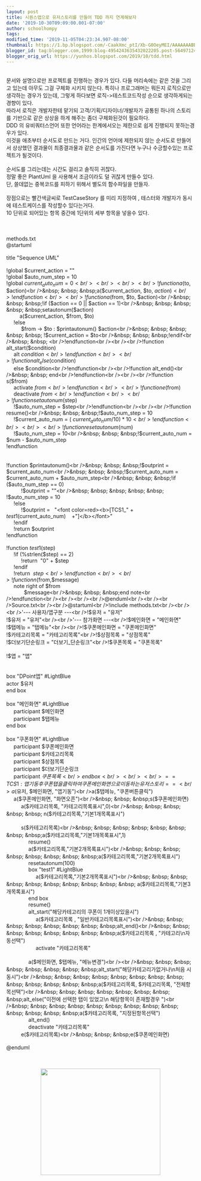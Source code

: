 ```yaml
---
layout: post
title: 시퀀스맵으로 유저스토리를 만들어 TDD 까지 연계해보자
date: '2019-10-30T09:09:00.001-07:00'
author: schoolhompy
tags: 
modified_time: '2019-11-05T04:23:34.907-08:00'
thumbnail: https://1.bp.blogspot.com/-CaakXmc_ptI/Xb-G0OeyMEI/AAAAAAABB7g/YaY0ljEv4ugG8VCZltgXz5XwoPnFTjklACLcBGAsYHQ/s72-c/damplt.png
blogger_id: tag:blogger.com,1999:blog-4954243635432022205.post-5649712497215209257
blogger_orig_url: https://yunhos.blogspot.com/2019/10/tdd.html
---
```


<br />문서와 설명으로만 프로젝트를 진행하는 경우가 있다. 다들 머리속에는 같은 것을 그리고 있는데 아무도 그걸 구체화 시키지 않는다. 특히나 프로그래머는 뭐든지 로직으로만 생각하는 경우가 있는데, 그렇게 하다보면 로직-&gt;테스트코드작성 순으로 생각하게되는경향이 있다.<br />따라서 로직은 개발자한테 맡기되 고객/기획/디자이너/개발자가 공통된 하나의 스토리를 기반으로 같은 상상을 하게 해주는 좀더 구체화된것이 필요하다.<br />DDD 의 유비쿼터스언어 또한 언어라는 한계에서오는 제한으로 쉽게 진행되지 못하는경우가 있다.<br />이것을 애초부터 순서도로 만드는 거다. 인간의 언어에 제한되지 않는 순서도로 만들어서 상상했던 결과물이 최종결과물과 같은 순서도를 가진다면 누구나 수긍할수있는 프로젝트가 될것이다.<br /><br />순서도를 그리는데는 시간도 걸리고 솔직히 귀찮다.<br />정말 좋은 PlantUml 을 사용해서 조금이라도 덜 귀찮게 만들수 있다.<br />단, 쓸데없는 중복코드를 피하기 위해서 별도의 함수파일을 만들자.<br /><br />장점으로는 빨간색글씨로 TestCaseStory 를 미리 지정하여 , 테스터와 개발자가 동시에 테스트케이스를 작성할수 있다는거다.<br />10 단위로 되어있는 항목 중간에 1단위의 세부 항목을 넣을수 있다.<br /><br /><br /><br />methods.txt<br />@startuml<br /><br />title "Sequence UML"<br /><br />!global $current_action = ""<br />!global $auto_num_step = 10<br />!global $current_auto_num = 0<br /><br /><br /><br />!function a($to, $action)<br />&nbsp; &nbsp; &nbsp;a($current_action, $to, $action)<br />!endfunction<br /><br />!function a($from, $to, $action)<br />&nbsp; &nbsp; &nbsp;!if ($action == 0 || $action == 1)<br />&nbsp; &nbsp; &nbsp; &nbsp; &nbsp;setautonum($action)<br />&nbsp; &nbsp; &nbsp; &nbsp; &nbsp;a($current_action, $from, $to)<br />&nbsp; &nbsp; &nbsp;!else<br />&nbsp; &nbsp; &nbsp; &nbsp; &nbsp; $from -&gt; $to : $printautonum() $action<br />&nbsp; &nbsp; &nbsp; &nbsp; &nbsp; !$current_action = $to<br />&nbsp; &nbsp; &nbsp;!endif<br />&nbsp; &nbsp; <br />!endfunction<br /><br /><br />!function alt_start($condition)<br />&nbsp; &nbsp; &nbsp;alt $condition<br />!endfunction<br /><br />!function alt_else($condition)<br />&nbsp; &nbsp; &nbsp;else $condition<br />!endfunction<br /><br />!function alt_end()<br />&nbsp; &nbsp; end<br />!endfunction<br /><br /><br />!function s($from)<br />&nbsp; &nbsp; &nbsp;activate $from<br />!endfunction<br /><br />!function e($from)<br />&nbsp; &nbsp; &nbsp;deactivate $from<br />!endfunction<br /><br />!function setautonum($step)<br />&nbsp; &nbsp; &nbsp;!$auto_num_step = $step<br />!endfunction<br /><br /><br />!function resume()<br />&nbsp; &nbsp; &nbsp;!$auto_num_step = 10<br />&nbsp; &nbsp; &nbsp;!$current_auto_num = ( $current_auto_num / 10 ) * 10<br />!endfunction<br /><br /><br />!function resetautonum($num)<br />&nbsp; &nbsp; &nbsp;!$auto_num_step = 10<br />&nbsp; &nbsp; &nbsp;!$current_auto_num = $num - $auto_num_step<br />!endfunction<br /><br /><br />!function $printautonum()<br />&nbsp; &nbsp; &nbsp;!$outprint = $current_auto_num<br />&nbsp; &nbsp; &nbsp;!$current_auto_num = $current_auto_num + $auto_num_step<br />&nbsp; &nbsp; &nbsp;!if ($auto_num_step == 0)<br />&nbsp; &nbsp; &nbsp; &nbsp; &nbsp; !$outprint = ""<br />&nbsp; &nbsp; &nbsp; &nbsp; &nbsp; !$auto_num_step = 10<br />&nbsp; &nbsp; &nbsp;!else<br />&nbsp; &nbsp; &nbsp; &nbsp; &nbsp; !$outprint =&nbsp; &nbsp;"&lt;font color=red&gt;&lt;b&gt;[TCS1_" + $test1($current_auto_num)&nbsp; &nbsp; +"]&lt;/b&gt;&lt;/font&gt;"<br />&nbsp; &nbsp; &nbsp;!endif<br />&nbsp; &nbsp; &nbsp;!return $outprint<br />!endfunction<br /><br />!function $test1($step)<br />&nbsp; &nbsp; &nbsp;!if (%strlen($step) == 2)<br />&nbsp; &nbsp; &nbsp; &nbsp; &nbsp; !return&nbsp; "0" + $step<br />&nbsp; &nbsp; &nbsp;!endif<br />&nbsp; &nbsp; &nbsp;!return&nbsp; $step<br />!endfunction<br /><br />!function n($from,$message)<br />&nbsp; &nbsp; &nbsp;note right of $from<br />&nbsp; &nbsp; &nbsp; &nbsp; &nbsp; &nbsp; $message<br />&nbsp; &nbsp; &nbsp;end note<br />!endfunction<br /><br /><br /><br />@enduml<br /><br /><br />Source.txt<br /><br />@startuml<br />!include methods.txt<br /><br /><br />'--- 사용자/앱구분 ---<br />!$유저 = "유저"<br />!$유저 = "유저"<br /><br />'--- 참가화면 ---<br />!$메인화면 = "메인화면"<br />!$탭메뉴 = "탭메뉴"<br /><br />!$쿠폰메인화면 = "쿠폰메인화면"<br />!$카테고리목록 = "카테고리목록"<br />!$상점목록 = "상점목록"<br />!$더보기단순링크 = "더보기_단순링크"<br />!$쿠폰목록 = "쿠폰목록"<br /><br />!$앱 = "앱"<br /><br /><br />box "DPoint앱" #LightBlue<br />actor $유저<br />end box<br /><br />box "메인화면" #LightBlue<br />&nbsp; &nbsp; &nbsp;participant $메인화면<br />&nbsp; &nbsp; &nbsp;participant $탭메뉴<br />end box<br /><br />box "쿠폰화면" #LightBlue<br />&nbsp; &nbsp; &nbsp;participant $쿠폰메인화면<br />&nbsp; &nbsp; &nbsp;participant $카테고리목록<br />&nbsp; &nbsp; &nbsp;participant $상점목록<br />&nbsp; &nbsp; &nbsp;participant $더보기단순링크<br />&nbsp; &nbsp; &nbsp;participant $쿠폰목록<br />end box<br /><br /><br />== TCS1 : 앱기동후 쿠폰탭을 클릭하여 쿠폰메인화면으로 이동 하는 유저스토리 ==<br />a($유저, $메인화면, "앱기동")<br />a($탭메뉴, "쿠폰버튼클릭")<br />&nbsp; &nbsp; &nbsp;a($쿠폰메인화면, "화면오픈")<br />&nbsp; &nbsp; &nbsp;s($쿠폰메인화면)<br />&nbsp; &nbsp; &nbsp; &nbsp; &nbsp; a($카테고리목록, "카테고리목록표시",0)<br />&nbsp; &nbsp; &nbsp; &nbsp; &nbsp; n($카테고리목록,"기본1개목록표시")<br />&nbsp; &nbsp; &nbsp; &nbsp; &nbsp; &nbsp; &nbsp; &nbsp; &nbsp; <br />&nbsp; &nbsp; &nbsp; &nbsp; &nbsp; s($카테고리목록)<br />&nbsp; &nbsp; &nbsp; &nbsp; &nbsp; &nbsp; &nbsp; &nbsp;a($카테고리목록,"기본1개목록표시",1)<br />&nbsp; &nbsp; &nbsp; &nbsp; &nbsp; &nbsp; &nbsp; &nbsp;resume()<br />&nbsp; &nbsp; &nbsp; &nbsp; &nbsp; &nbsp; &nbsp; &nbsp;a($카테고리목록,"기본2개목록표시")<br />&nbsp; &nbsp; &nbsp; &nbsp; &nbsp; &nbsp; &nbsp; &nbsp;a($카테고리목록,"기본2개목록표시")<br />&nbsp; &nbsp; &nbsp; &nbsp; &nbsp; &nbsp; &nbsp; &nbsp;resetautonum(100)<br />&nbsp; &nbsp; &nbsp; &nbsp; &nbsp; &nbsp; &nbsp; &nbsp;box "test1" #LightBlue<br />&nbsp; &nbsp; &nbsp; &nbsp; &nbsp; &nbsp; &nbsp; &nbsp; &nbsp; &nbsp; a($카테고리목록,"기본2개목록표시")<br />&nbsp; &nbsp; &nbsp; &nbsp; &nbsp; &nbsp; &nbsp; &nbsp; &nbsp; &nbsp; a($카테고리목록,"기본3개목록표시")<br />&nbsp; &nbsp; &nbsp; &nbsp; &nbsp; &nbsp; &nbsp; &nbsp;end box<br />&nbsp; &nbsp; &nbsp; &nbsp; &nbsp; &nbsp; &nbsp; &nbsp;resume()<br />&nbsp; &nbsp; &nbsp; &nbsp; &nbsp; &nbsp; &nbsp; &nbsp;alt_start("해당카테고리의 쿠폰이 1개이상있을시")<br />&nbsp; &nbsp; &nbsp; &nbsp; &nbsp; &nbsp; &nbsp; &nbsp; &nbsp; &nbsp; a($카테고리목록 , "일반카테고리목록표시")<br />&nbsp; &nbsp; &nbsp; &nbsp; &nbsp; &nbsp; &nbsp; &nbsp;alt_end()<br />&nbsp; &nbsp; &nbsp; &nbsp; &nbsp; &nbsp; &nbsp; &nbsp;a($카테고리목록 , "카테고리\n자동선택")<br />&nbsp; &nbsp; &nbsp; &nbsp; &nbsp; &nbsp; &nbsp; &nbsp; &nbsp; &nbsp; activate "카테고리목록"<br /><br />&nbsp; &nbsp; &nbsp; &nbsp; &nbsp; &nbsp; &nbsp; &nbsp;a($메인화면, $탭메뉴, "메뉴변경")<br /><br />&nbsp; &nbsp; &nbsp; &nbsp; &nbsp; &nbsp; &nbsp; &nbsp;alt_start("해당카테고리가없거나\n처음 시동시")<br />&nbsp; &nbsp; &nbsp; &nbsp; &nbsp; &nbsp; &nbsp; &nbsp; &nbsp; &nbsp; &nbsp; &nbsp; &nbsp;a($카테고리목록, $카테고리목록, "전체항목선택")<br />&nbsp; &nbsp; &nbsp; &nbsp; &nbsp; &nbsp; &nbsp; &nbsp;alt_else("이전에 선택한 탭이 있었고\n 해당항목이 존재할경우 ")<br />&nbsp; &nbsp; &nbsp; &nbsp; &nbsp; &nbsp; &nbsp; &nbsp; &nbsp; &nbsp; &nbsp; &nbsp; &nbsp;a($카테고리목록, "지정된항목선택")<br />&nbsp; &nbsp; &nbsp; &nbsp; &nbsp; &nbsp; &nbsp; &nbsp;alt_end()<br />&nbsp; &nbsp; &nbsp; &nbsp; &nbsp; &nbsp; &nbsp; &nbsp;deactivate "카테고리목록"<br />&nbsp; &nbsp; &nbsp; &nbsp; &nbsp; e($카테고리목록)<br />&nbsp; &nbsp; &nbsp;e($쿠폰메인화면)<br /><br />@enduml<br /><br /><br /><div class="separator" style="clear: both; text-align: center;"><a href="https://1.bp.blogspot.com/-CaakXmc_ptI/Xb-G0OeyMEI/AAAAAAABB7g/YaY0ljEv4ugG8VCZltgXz5XwoPnFTjklACLcBGAsYHQ/s1600/damplt.png" imageanchor="1" style="margin-left: 1em; margin-right: 1em;"><img border="0" data-original-height="675" data-original-width="756" height="285" src="https://1.bp.blogspot.com/-CaakXmc_ptI/Xb-G0OeyMEI/AAAAAAABB7g/YaY0ljEv4ugG8VCZltgXz5XwoPnFTjklACLcBGAsYHQ/s320/damplt.png" width="320" /></a></div><br />